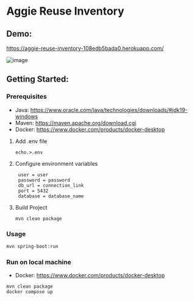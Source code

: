 # Aggie Reuse Inventory
## Demo: 
https://aggie-reuse-inventory-108edb5bada0.herokuapp.com/

![image](https://github.com/zhxu33/Aggie-Reuse-Inventory/assets/77419802/609d7538-0a80-428a-9a14-f7c35f6eb0aa)

## Getting Started:

### Prerequisites
* Java: https://www.oracle.com/java/technologies/downloads/#jdk19-windows
* Maven: https://maven.apache.org/download.cgi 
* Docker: https://www.docker.com/products/docker-desktop
1. Add .env file
   ```
   echo.>.env
   ```
3. Configure environment variables
   ```
    user = user
    password = password
    db_url = connection_link
    port = 5432
    database = database_name
   ```
4. Build Project
   ```
   mvn clean package
   ```
   
### Usage
```sh
mvn spring-boot:run
```

### Run on local machine
 * Docker: https://www.docker.com/products/docker-desktop
```
mvn clean package
docker compose up
```





